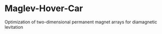 # Maglev-Hover-Car
Optimization of two-dimensional permanent magnet arrays for diamagnetic levitation
